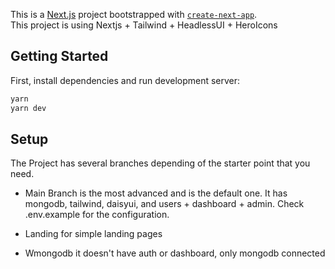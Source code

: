 This is a [Next.js](https://nextjs.org/) project bootstrapped with [`create-next-app`](https://github.com/vercel/next.js/tree/canary/packages/create-next-app).
<br/>
This project is using Nextjs + Tailwind + HeadlessUI + HeroIcons

## Getting Started

First, install dependencies and run development server:

```bash
yarn
yarn dev
```

## Setup

The Project has several branches depending of the starter point that you need. <br/>

- Main Branch is the most advanced and is the default one.
  It has mongodb, tailwind, daisyui, and users + dashboard + admin.
  Check .env.example for the configuration.

- Landing for simple landing pages
- Wmongodb it doesn't have auth or dashboard, only mongodb connected
